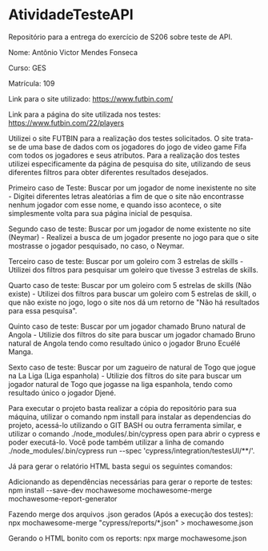 # AtividadeTesteAPI
Repositório para a entrega do exercício de S206 sobre teste de API.

Nome: Antônio Victor Mendes Fonseca

Curso: GES

Matrícula: 109

Link para o site utilizado: https://www.futbin.com/

Link para a página do site utilizada nos testes: https://www.futbin.com/22/players

Utilizei o site FUTBIN para a realização dos testes solicitados. O site trata-se de uma base de dados com os jogadores do jogo de video game Fifa com todos os jogadores e seus atributos. Para a realização dos testes utilizei especificamente da página de pesquisa do site, utilizando de seus diferentes filtros para obter diferentes resultados desejados.

Primeiro caso de Teste: Buscar por um jogador de nome inexistente no site - Digitei diferentes letras aleatórias a fim de que o site não encontrasse nenhum jogador com esse nome, e quando isso acontece, o site simplesmente volta para sua página inicial de pesquisa.

Segundo caso de teste: Buscar por um jogador de nome existente no site (Neymar) - Realizei a busca de um jogador presente no jogo para que o site mostrasse o jogador pesquisado, no caso, o Neymar.

Terceiro caso de teste: Buscar por um goleiro com 3 estrelas de skills - Utilizei dos filtros para pesquisar um goleiro que tivesse 3 estrelas de skills.

Quarto caso de teste: Buscar por um goleiro com 5 estrelas de skills (Não existe) - Utilizei dos filtros para buscar um goleiro com 5 estrelas de skill, o que não existe no jogo, logo o site nos dá um retorno de "Não há resultados para essa pesquisa".

Quinto caso de teste: Buscar por um jogador chamado Bruno natural de Angola - Utilizie dos filtros do site para buscar um jogador chamado Bruno natural de Angola tendo como resultado único o jogador Bruno Ecuélé Manga.

Sexto caso de teste: Buscar por um zagueiro de natural de Togo que jogue na La Liga (Liga espanhola) - Utilizie dos filtros do site para buscar um jogador natural de Togo que jogasse na liga espanhola, tendo como resultado único o jogador Djené.

Para executar o projeto basta realizar a cópia do repositório para sua máquina, utilizar o comando npm install para instalar as dependencias do projeto, acessá-lo utilizando o GIT BASH ou outra ferramenta similar, e utilizar o comando ./node_modules/.bin/cypress open para abrir o cypress e poder executá-lo. Você pode também utilizar a linha de comando ./node_modules/.bin/cypress run --spec 'cypress/integration/testesUI/**/'.

Já para gerar o relatório HTML basta segui os seguintes comandos:

Adicionando as dependências necessárias para gerar o reporte de testes: npm install --save-dev mochawesome mochawesome-merge mochawesome-report-generator

Fazendo merge dos arquivos .json gerados (Após a execução dos testes): npx mochawesome-merge "cypress/reports/*.json" > mochawesome.json

Gerando o HTML bonito com os reports: npx marge mochawesome.json
